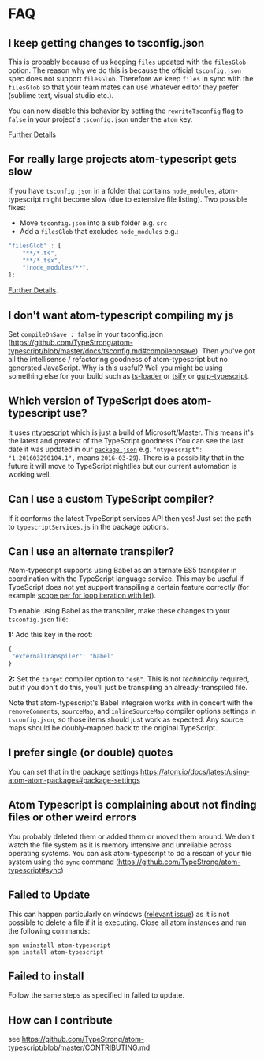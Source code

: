 # FAQ

## I keep getting changes to tsconfig.json
This is probably because of us keeping `files` updated with the `filesGlob` option. The reason why we do this is because the official `tsconfig.json` spec does not support `filesGlob`. Therefore we keep `files` in sync with the `filesGlob` so that your team mates can use whatever editor they prefer (sublime text, visual studio etc.).

You can now disable this behavior by setting the `rewriteTsconfig` flag to `false` in your project's `tsconfig.json` under the `atom` key.

[Further Details](https://github.com/TypeStrong/atom-typescript/blob/master/docs/tsconfig.md#atom)

## For really large projects atom-typescript gets slow
If you have `tsconfig.json` in a folder that contains `node_modules`, atom-typescript might become slow (due to extensive file listing). Two possible fixes:
* Move `tsconfig.json` into a sub folder e.g. `src`
* Add a `filesGlob` that excludes `node_modules` e.g.:

```ts
"filesGlob" : [
    "**/*.ts",
    "**/*.tsx",
    "!node_modules/**",
];
```

[Further Details](https://github.com/TypeStrong/atom-typescript/issues/648).

## I don't want atom-typescript compiling my js
Set `compileOnSave : false` in your tsconfig.json (https://github.com/TypeStrong/atom-typescript/blob/master/docs/tsconfig.md#compileonsave).  Then you've got all the intellisense / refactoring goodness of atom-typescript but no generated JavaScript.  Why is this useful?  Well you might be using something else for your build such as [ts-loader](https://github.com/TypeStrong/ts-loader) or [tsify](https://github.com/TypeStrong/tsify) or [gulp-typescript](https://github.com/ivogabe/gulp-typescript).

## Which version of TypeScript does atom-typescript use?
It uses [ntypescript](https://github.com/TypeStrong/ntypescript) which is just a build of Microsoft/Master.  This means it's the latest and greatest of the TypeScript goodness (You can see the last date it was updated in our [`package.json`](https://github.com/TypeStrong/atom-typescript/blob/master/package.json) e.g. `"ntypescript": "1.201603290104.1",` means `2016-03-29`).  There is a possibility that in the future it will move to TypeScript nightlies but our current automation is working well.

## Can I use a custom TypeScript compiler?
If it conforms the latest TypeScript services API then yes! Just set the path to `typescriptServices.js` in the package options.  

## Can I use an alternate transpiler?
Atom-typescript supports using Babel as an alternate ES5 transpiler in coordination with the TypeScript language service.  This may be useful if TypeScript does not yet support transpiling a certain feature correctly (for example [scope per for loop iteration with let](https://github.com/Microsoft/TypeScript/issues/3915)).

To enable using Babel as the transpiler, make these changes to your `tsconfig.json` file:

**1:** Add this key in the root:

```js
{
 "externalTranspiler": "babel"
}
```
**2:** Set the `target` compiler option to `"es6"`.  This is not *technically* required, but if you don't do this, you'll just be transpiling an already-transpiled file.

Note that atom-typescript's Babel integraion works with in concert with the `removeComments`, `sourceMap`, and `inlineSourceMap` compiler options settings in `tsconfig.json`, so those items should just work as expected.  Any source maps should be doubly-mapped back to the original TypeScript.

## I prefer single (or double) quotes
You can set that in the package settings https://atom.io/docs/latest/using-atom-atom-packages#package-settings

## Atom Typescript is complaining about not finding files or other weird errors
You probably deleted them or added them or moved them around. We don't watch the file system as it is memory intensive and unreliable across operating systems. You can ask atom-typescript to do a rescan of your file system using the `sync` command (https://github.com/TypeStrong/atom-typescript#sync)

## Failed to Update
This can happen particularly on windows ([relevant issue](https://github.com/TypeStrong/atom-typescript/issues/195)) as it is not possible to delete a file if it is executing. Close all atom instances and run the following commands:

```
apm uninstall atom-typescript
apm install atom-typescript
```

## Failed to install
Follow the same steps as specified in failed to update.

## How can I contribute
see https://github.com/TypeStrong/atom-typescript/blob/master/CONTRIBUTING.md
